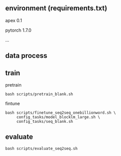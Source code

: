## environment (requirements.txt)
apex 0.1

pytorch 1.7.0

...


## data process


## train

pretrain
```
bash scripts/pretrain_blank.sh
```

fintune
```
bash scripts/finetune_seq2seq_onebillionword.sh \ 
     config_tasks/model_blocklm_large.sh \ 
     config_tasks/seq_blank.sh
```

## evaluate
```
bash scripts/evaluate_seq2seq.sh
```

